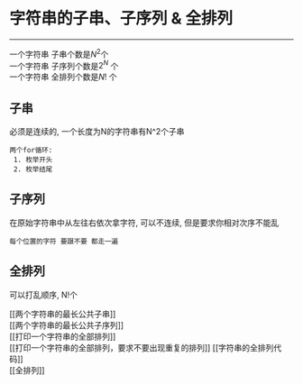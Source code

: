 # 字符串的子串、子序列 & 全排列


---

一个字符串 子串个数是$N^2$个  
一个字符串 子序列个数是$2^N$  个  
一个字符串 全排列个数是$N!$  个



## 子串
必须是连续的, 一个长度为N的字符串有N^2个子串
```text
两个for循环:
 1. 枚举开头
 2. 枚举结尾
```

## 子序列
在原始字符串中从左往右依次拿字符, 可以不连续, 但是要求你相对次序不能乱
```text
每个位置的字符 要跟不要 都走一遍
```



## 全排列
可以打乱顺序, N!个

[[两个字符串的最长公共子串]]  
[[两个字符串的最长公共子序列]]  
[[打印一个字符串的全部排列]]  
[[打印一个字符串的全部排列，要求不要出现重复的排列]]
[[字符串的全排列代码]]  
[[全排列]]

